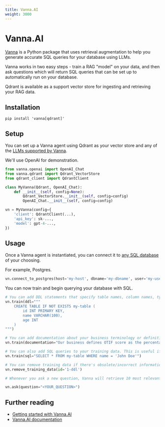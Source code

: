```yaml
---
title: Vanna.AI
weight: 3000
---
```


# Vanna.AI

[Vanna](https://vanna.ai/) is a Python package that uses retrieval augmentation to help you generate accurate SQL queries for your database using LLMs.

Vanna works in two easy steps - train a RAG "model" on your data, and then ask questions which will return SQL queries that can be set up to automatically run on your database.

Qdrant is available as a support vector store for ingesting and retrieving your RAG data.

## Installation

```console
pip install 'vanna[qdrant]'
```

## Setup

You can set up a Vanna agent using Qdrant as your vector store and any of the [LLMs supported by Vanna](https://vanna.ai/docs/postgres-openai-vanna-vannadb/).

We'll use OpenAI for demonstration.

```python
from vanna.openai import OpenAI_Chat
from vanna.qdrant import Qdrant_VectorStore
from qdrant_client import QdrantClient

class MyVanna(Qdrant, OpenAI_Chat):
    def __init__(self, config=None):
        Qdrant_VectorStore.__init__(self, config=config)
        OpenAI_Chat.__init__(self, config=config)

vn = MyVanna(config={
    'client': QdrantClient(...),
    'api_key': sk-...,
    'model': gpt-4-...,
})
```

## Usage

Once a Vanna agent is instantiated, you can connect it to [any SQL database](https://vanna.ai/docs/FAQ/#can-i-use-this-with-my-sql-database) of your choosing.

For example, Postgres.

```python
vn.connect_to_postgres(host='my-host', dbname='my-dbname', user='my-user', password='my-password', port='my-port')
```

You can now train and begin querying your database with SQL.

```python
# You can add DDL statements that specify table names, column names, types, and potentially relationships
vn.train(ddl="""
    CREATE TABLE IF NOT EXISTS my-table (
        id INT PRIMARY KEY,
        name VARCHAR(100),
        age INT
    )
""")

# You can add documentation about your business terminology or definitions.
vn.train(documentation="Our business defines OTIF score as the percentage of orders that are delivered on time and in full")

# You can also add SQL queries to your training data. This is useful if you have some queries already laying around.
vn.train(sql="SELECT * FROM my-table WHERE name = 'John Doe'")

# You can remove training data if there's obsolete/incorrect information. 
vn.remove_training_data(id='1-ddl')

# Whenever you ask a new question, Vanna will retrieve 10 most relevant pieces of training data and use it as part of the LLM prompt to generate the SQL.

vn.ask(question="<YOUR_QUESTION>")
```

## Further reading

- [Getting started with Vanna.AI](https://vanna.ai/docs/app/)
- [Vanna.AI documentation](https://vanna.ai/docs/)
